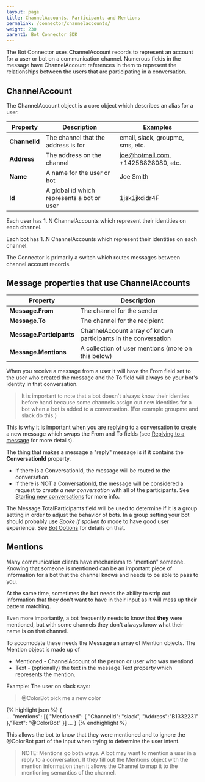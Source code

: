 ```yaml
---
layout: page
title: ChannelAccounts, Participants and Mentions
permalink: /connector/channelaccounts/
weight: 230
parent1: Bot Connector SDK
---
```


The Bot Connector uses ChannelAccount records to represent an account for a user or bot
on a communication channel.  Numerous fields in the message have ChannelAccount 
references in them to represent the relationships between the users that are participating in
a conversation. 

## ChannelAccount
The ChannelAccount object is a core object which describes an alias for a user. 

| **Property** | **Description**                     | **Examples**                        
|--------------|-------------------------------------|---------------------------------
|**ChannelId** | The channel that the address is for | email, slack, groupme, sms, etc.
|**Address**   | The address on the channel          | joe@hotmail.com, +14258828080, etc.
|**Name**      | A name for the user or bot          | Joe Smith 
|**Id**        | A global id which represents a bot or user | 1jsk1jkdidr4F

Each user has 1..N ChannelAccounts which represent their identities on each channel.

Each bot has 1..N ChannelAccounts which represent their identities on each channel. 

The Connector is primarily a switch which routes messages between channel account records.

## Message properties that use ChannelAccounts

| **Property** | **Description**                                             
|--------------|-------------------------------------
|**Message.From**       | The channel for the sender         
|**Message.To**         | The channel for the recipient      
|**Message.Participants** | ChannelAccount array of known participants in the conversation           
|**Message.Mentions**   | A collection of user mentions (more on this below)

When you receive a message from a user it will have the From field set to the
user who created the message and the To field will always be your bot's identity
in that conversation.  

>It is important to note that a bot doesn't always know
their identies before hand because some channels assign out new identities for
a bot when a bot is added to a conversation. (For example groupme and slack do this.)

This is why it is important when you are replying to a conversation to create a new 
message which swaps the From and To fields (see [Replying to a message](/connector/replying/) for 
more details). 

The thing that makes a message a "reply" message is if it contains the **ConversationId** property.

* If there is a ConversationId, the message will be routed to the conversation.
* If there is NOT a ConversationId, the message will be considered a request to *create a new conversation* 
with all of the participants.  See [Starting new conversations](/connector/new-conversations/) for more info.

The Message.TotalParticipants field will be used to determine if it is a group setting in order to adjust
the behavior of bots.  In a group setting your bot should probably use *Spoke if spoken to* mode to 
have good user experience.  See [Bot Options](/connector/bot-options/) for details on that.

## Mentions
Many communication clients have mechanisms to "mention" someone.  Knowing that someone is 
mentioned can be an important piece of information for a bot that 
the channel knows and needs to be able to pass to you.  

At the same time, sometimes the bot needs the ability to strip out information that they don't want to have
in their input as it will mess up their pattern matching.

Even more importantly, a bot frequently needs to know that **they** were mentioned, but with some channels
they don't always know what their name is on that channel. 

To accomodate these needs the Message an array of Mention objects.  The Mention object is made up of
* Mentioned - ChannelAccount of the person or user who was mentiond
* Text - (optionally) the text in the message.Text property which represents the mention.

Example:
The user on slack says:

> @ColorBot pick me a new color

{% highlight json %}
    {   
        ...
       "mentions": [{ "Mentioned": { "ChannelId": "slack", "Address":"B1332231" },"Text": "@ColorBot" }]
        ...
    }
{% endhighlight %}

This allows the bot to know that they were mentioned and to ignore the @ColorBot part of the input when
trying to determine the user intent.

> NOTE: Mentions go both ways.  A bot may want to mention a user in a reply to a conversation.  If they fill out the Mentions
object with the mention information then it allows the Channel to map it to the mentioning semantics of the channel.
